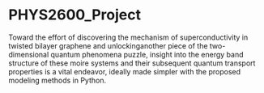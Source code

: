 # PHYS2600_Project
Toward the effort of discovering the mechanism of superconductivity in twisted bilayer graphene and unlockinganother piece of the two-dimensional quantum phenomena puzzle, insight into the energy band structure of these moire systems and their subsequent quantum transport properties is a vital endeavor, ideally made simpler with the proposed modeling methods in Python.
